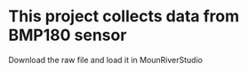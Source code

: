 # This project collects data from BMP180 sensor #
Download the raw file and load it in MounRiverStudio
